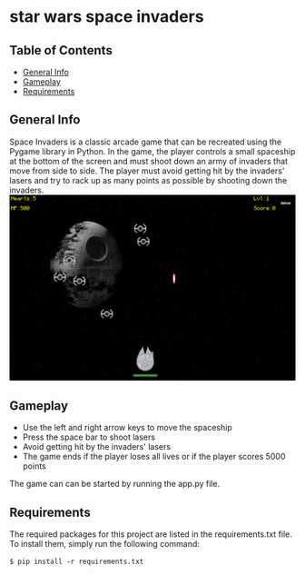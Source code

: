 # star wars space invaders

## Table of Contents
* [General Info](#general-info)
* [Gameplay](#gameplay)
* [Requirements](#requirements)

## General Info
Space Invaders is a classic arcade game that can be recreated using the Pygame library in Python.  In the game, the player controls a small spaceship at the bottom of the screen and must shoot down an army of invaders that move from side to side. The player must avoid getting hit by the invaders' lasers and try to rack up as many points as possible by shooting down the invaders.\
![game](https://github.com/agkittens/space-invaders/blob/main/assets/example.PNG?=250x250)

## Gameplay
* Use the left and right arrow keys to move the spaceship
* Press the space bar to shoot lasers
* Avoid getting hit by the invaders' lasers
* The game ends if the player loses all lives or if the player scores 5000 points

The game can can be started by running the app.py file.

## Requirements
The required packages for this project are listed in the requirements.txt file. To install them, simply run the following command:
```
$ pip install -r requirements.txt
```
